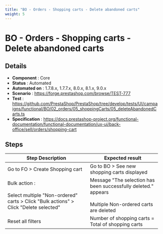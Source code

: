 ```yaml
---
title: "BO - Orders - Shopping carts - Delete abandoned carts"
weight: 5
---
```


# BO - Orders - Shopping carts - Delete abandoned carts
## Details
* **Component** : Core
* **Status** : Automated
* **Automated on** : 1.7.8.x, 1.7.7.x, 8.0.x, 8.1.x, 9.0.x
* **Scenario** : https://forge.prestashop.com/browse/TEST-777
* **Test** : https://github.com/PrestaShop/PrestaShop/tree/develop/tests/UI/campaigns/functional/BO/02_orders/05_shoppingCarts/05_deleteAbandonedCarts.ts
* **Specification** : https://docs.prestashop-project.org/functional-documentation/functional-documentation/ux-ui/back-office/sell/orders/shopping-cart

## Steps
| Step Description | Expected result |
| ----- | ----- |
| Go to FO > Create Shopping cart | Go to BO > See new shopping carts displayed |
| Bulk action :<br><br>Select multiple "Non-ordered" carts > Click "Bulk actions" > Click "Delete selected" | Message "The selection has been successfully deleted." appears<br><br>Multiple Non-ordered carts are deleted |
| Reset all filters | Number of shopping carts = Total of shopping carts |
